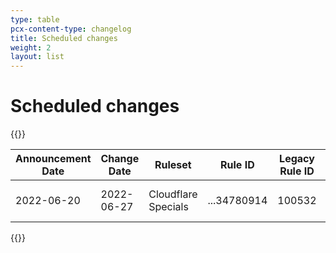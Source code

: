 ```yaml
---
type: table
pcx-content-type: changelog
title: Scheduled changes
weight: 2
layout: list
---
```


# Scheduled changes

{{<table-wrap>}}
<table style="width: 100%">
  <thead>
    <tr>
      <th>Announcement Date</th>
      <th>Change Date</th>
      <th>Ruleset</th>
      <th>Rule ID</th>
      <th>Legacy Rule ID</th>
      <th>Description</th>
      <th>Previous Action</th>
      <th>New Action</th>
    </tr>
  </thead>
  <tbody>
    <tr>
      <td>2022-06-20</td>
      <td>2022-06-27</td>
      <td>Cloudflare Specials</td>
      <td>...34780914</td>
      <td>100532</td>
      <td>Vulnerabilty scanner activity</td>
      <td>N/A</td>
      <td>Block</td>
    </tr>
  </tbody>
</table>
{{</table-wrap>}}